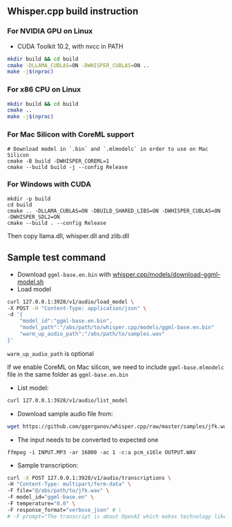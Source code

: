 ## Whisper.cpp build instruction

### For NVIDIA GPU on Linux

- CUDA Toolkit 10.2, with nvcc in PATH

```bash
mkdir build && cd build
cmake -DLLAMA_CUBLAS=ON -DWHISPER_CUBLAS=ON ..
make -j$(nproc)
```

### For x86 CPU on Linux

```bash
mkdir build && cd build
cmake ..
make -j$(nproc)
```

### For Mac Silicon with CoreML support

```
# Download model in `.bin` and `.mlmodelc` in order to use on Mac Silicon
cmake -B build -DWHISPER_COREML=1
cmake --build build -j --config Release
```

### For Windows with CUDA

```
mkdir -p build
cd build
cmake .. -DLLAMA_CUBLAS=ON -DBUILD_SHARED_LIBS=ON -DWHISPER_CUBLAS=ON -DWHISPER_SDL2=ON
cmake --build . --config Release
```

Then copy llama.dll, whisper.dll and zlib.dll

## Sample test command

- Download `ggml-base.en.bin` with [whisper.cpp/models/download-ggml-model.sh](whisper.cpp/models/download-ggml-model.sh)
- Load model

```bash
curl 127.0.0.1:3928/v1/audio/load_model \
-X POST -H "Content-Type: application/json" \
-d '{
    "model_id":"ggml-base.en.bin",
    "model_path":"/abs/path/to/whisper.cpp/models/ggml-base.en.bin"
    "warm_up_audio_path":"/abs/path/to/samples.wav"
}'
```

`warm_up_audio_path` is optional

If we enable CoreML on Mac silicon, we need to include `ggml-base.mlmodelc` file in the same folder as `ggml-base.en.bin`

- List model:

```bash
curl 127.0.0.1:3928/v1/audio/list_model
```

- Download sample audio file from:

```bash
wget https://github.com/ggerganov/whisper.cpp/raw/master/samples/jfk.wav
```

- The input needs to be converted to expected one

```
ffmpeg -i INPUT.MP3 -ar 16000 -ac 1 -c:a pcm_s16le OUTPUT.WAV
```

- Sample transcription:

```bash
curl -X POST 127.0.0.1:3928/v1/audio/transcriptions \
-H "Content-Type: multipart/form-data" \
-F file="@/abs/path/to/jfk.wav" \
-F model_id="ggml-base.en" \
-F temperature="0.0" \
-F response_format="verbose_json" # \
# -F prompt="The transcript is about OpenAI which makes technology like DALL·E, GPT-3, and ChatGPT with the hope of one day building an AGI system that benefits all of humanity. The president is trying to raly people to support the cause."
```
